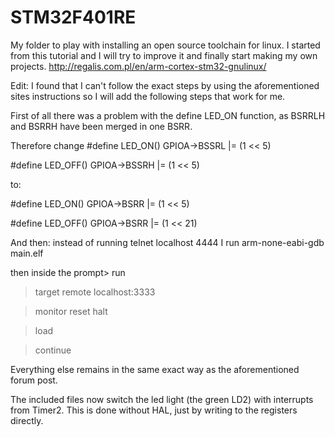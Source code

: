# STM32F401RE
My folder to play with installing an open source toolchain for linux.
I started from this tutorial and I will try to improve it and finally start making my own projects.
http://regalis.com.pl/en/arm-cortex-stm32-gnulinux/

Edit:
I found that I can't follow the exact steps by using the aforementioned
sites instructions so I will add the following steps that work for me.

First of all there was a problem with the define LED_ON function, 
as BSRRLH and BSRRH have been merged in one BSRR.

Therefore change
\#define LED_ON() GPIOA->BSSRL |= (1 << 5)

\#define LED_OFF() GPIOA->BSSRH |= (1 << 5)

to:

\#define LED_ON() GPIOA->BSRR |= (1 << 5)

\#define LED_OFF() GPIOA->BSRR |= (1 << 21)

And then:
instead of running 
telnet localhost 4444 
I run
arm-none-eabi-gdb main.elf

then inside the prompt> run
>target remote localhost:3333

>monitor reset halt

>load 

>continue

Everything else remains in the same exact way as the aforementioned forum post.

The included files now switch the led light (the green LD2) with interrupts from Timer2.
This is done without HAL, just by writing to the registers directly.
